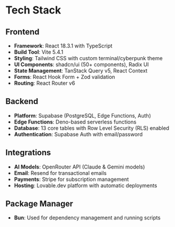 # Tech Stack

## Frontend
- **Framework**: React 18.3.1 with TypeScript
- **Build Tool**: Vite 5.4.1
- **Styling**: Tailwind CSS with custom terminal/cyberpunk theme
- **UI Components**: shadcn/ui (50+ components), Radix UI
- **State Management**: TanStack Query v5, React Context
- **Forms**: React Hook Form + Zod validation
- **Routing**: React Router v6

## Backend
- **Platform**: Supabase (PostgreSQL, Edge Functions, Auth)
- **Edge Functions**: Deno-based serverless functions
- **Database**: 13 core tables with Row Level Security (RLS) enabled
- **Authentication**: Supabase Auth with email/password

## Integrations
- **AI Models**: OpenRouter API (Claude & Gemini models)
- **Email**: Resend for transactional emails
- **Payments**: Stripe for subscription management
- **Hosting**: Lovable.dev platform with automatic deployments

## Package Manager
- **Bun**: Used for dependency management and running scripts